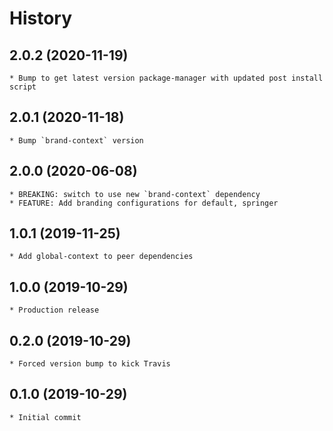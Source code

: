 # History

## 2.0.2 (2020-11-19)
    * Bump to get latest version package-manager with updated post install script

## 2.0.1 (2020-11-18)
    * Bump `brand-context` version

## 2.0.0 (2020-06-08)
    * BREAKING: switch to use new `brand-context` dependency
    * FEATURE: Add branding configurations for default, springer

## 1.0.1 (2019-11-25)
    * Add global-context to peer dependencies

## 1.0.0 (2019-10-29)
    * Production release

## 0.2.0 (2019-10-29)
    * Forced version bump to kick Travis

## 0.1.0 (2019-10-29)
    * Initial commit
